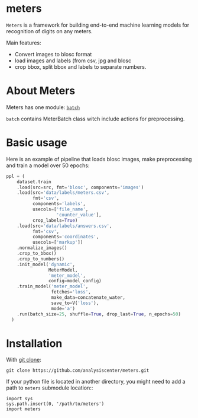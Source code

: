 # meters

`Meters` is a framework for building end-to-end machine learning models for recognition of digits on any meters.

Main features:
* Convert images to blosc format
* load images and labels (from csv, jpg and blosc
* crop bbox, split bbox and labels to separate numbers.

# About Meters

Meters has one module: [``batch``](https://github.com/analysiscenter/meters/tree/master/meters/batch)

``batch`` contains MeterBatch class witch include actions for preprocessing.

# Basic usage

Here is an example of pipeline that loads blosc images, make preprocessing and train a model over 50 epochs:
```python
ppl = (
    dataset.train
    .load(src=src, fmt='blosc', components='images')
    .load(src='data/labels/meters.csv',
          fmt='csv',
          components='labels',
          usecols=['file_name',
                   'counter_value'],
          crop_labels=True)
    .load(src='data/labels/answers.csv',
          fmt='csv',
          components='coordinates',
          usecols=['markup'])
    .normalize_images()
    .crop_to_bbox()
    .crop_to_numbers()
    .init_model('dynamic',
                MeterModel,
                'meter_model',
                config=model_config)
    .train_model('meter_model',
                 fetches='loss',
                 make_data=concatenate_water,
                 save_to=V('loss'),
                 mode='a')
    .run(batch_size=25, shuffle=True, drop_last=True, n_epochs=50)
  )
```

# Installation

With [git clone](https://git-scm.com/docs/git-clone):

    git clone https://github.com/analysiscenter/meters.git

If your python file is located in another directory, you might need to add a path to `meters` submodule location::

    import sys
    sys.path.insert(0, '/path/to/meters')
    import meters
